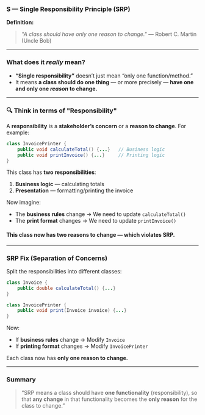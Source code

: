 
###  **S** — Single Responsibility Principle (SRP)

**Definition:**

> *"A class should have only one reason to change."* — Robert C. Martin (Uncle Bob)

---

###  What does it *really* mean?

* **“Single responsibility”** doesn’t just mean “only one function/method.”
* It means **a class should do one thing** — or more precisely — **have one and only one *reason* to change.**

---

### 🔍 Think in terms of "Responsibility"

A **responsibility** is a **stakeholder’s concern** or a **reason to change**.
For example:

```java
class InvoicePrinter {
    public void calculateTotal() {...}   // Business logic
    public void printInvoice() {...}     // Printing logic
}
```

This class has **two responsibilities**:

1. **Business logic** — calculating totals
2. **Presentation** — formatting/printing the invoice

Now imagine:

* The **business rules** change → We need to update `calculateTotal()`
* The **print format** changes → We need to update `printInvoice()`

#### This class now has **two reasons to change** — which violates SRP.

---

### SRP Fix (Separation of Concerns)

Split the responsibilities into different classes:

```java
class Invoice {
    public double calculateTotal() {...}
}

class InvoicePrinter {
    public void print(Invoice invoice) {...}
}
```

Now:

* If **business rules** change → Modify `Invoice`
* If **printing format** changes → Modify `InvoicePrinter`

Each class now has **only one reason to change.**

---

###  Summary

> “SRP means a class should have **one functionality** (responsibility), so that **any change** in that functionality becomes the **only reason** for the class to change.”

